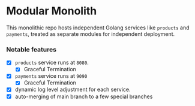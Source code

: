 # Modular Monolith

This monolithic repo hosts independent Golang services like `products` and `payments`, treated as separate modules for independent deployment.
### Notable features

- [x] `products` service runs at `8080`.
    - [x] Graceful Termination
- [x] `payments` service runs at `9090`
    - [x] Graceful Termination
- [x] dynamic log level adjustment for each service.
- [x] auto-merging of main branch to a few special branches
